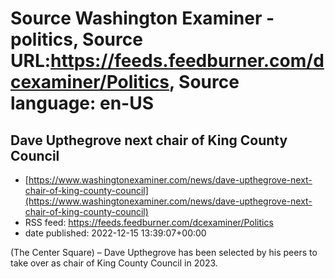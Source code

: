 # Source Washington Examiner - politics, Source URL:https://feeds.feedburner.com/dcexaminer/Politics, Source language: en-US

## Dave Upthegrove next chair of King County Council
 - [https://www.washingtonexaminer.com/news/dave-upthegrove-next-chair-of-king-county-council](https://www.washingtonexaminer.com/news/dave-upthegrove-next-chair-of-king-county-council)
 - RSS feed: https://feeds.feedburner.com/dcexaminer/Politics
 - date published: 2022-12-15 13:39:07+00:00

(The Center Square) – Dave Upthegrove has been selected by his peers to take over as chair of King County Council in 2023.

